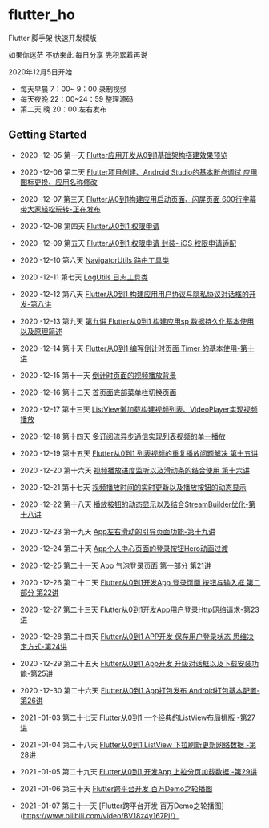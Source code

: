 # flutter_ho

Flutter 脚手架 快速开发模版

 如果你迷茫 不妨来此 每日分享 先积累着再说

2020年12月5日开始

*  每天早晨 7：00~ 9：00 录制视频
*  每天夜晚 22：00~24：59 整理源码
*  第二天 晚 20：00 左右发布   

## Getting Started

*  2020 -12-05  第一天 [Flutter应用开发从0到1基础架构搭建效果预览](https://www.bilibili.com/video/BV1rZ4y1G7cK/)
*  2020 -12-06  第二天 [Flutter项目创建、Android Studio的基本断点调试 应用图标更换、应用名称修改](https://www.bilibili.com/video/BV1pt4y1Y7F8/)
*  2020 -12-07  第三天 [Flutter从0到1构建应用启动页面、闪屏页面 600行字幕 带大家轻松玩转-正在发布](https://www.bilibili.com/video/BV1VA41147WG/)
*  2020 -12-08  第四天 [Flutter从0到1 权限申请 ](https://www.bilibili.com/video/BV1jK4y1L795/)
*  2020 -12-09  第五天 [Flutter从0到1 权限申请 封装- iOS 权限申请适配](https://www.bilibili.com/video/BV1654y147Fr/)
*  2020 -12-10  第六天 [NavigatorUtils 路由工具类](https://www.bilibili.com/video/BV1VA41147WG/)
*  2020 -12-11  第七天 [ LogUtils 日志工具类](https://www.bilibili.com/video/BV1VA41147WG/)

*  2020 -12-12  第八天 [Flutter从0到1 构建应用用户协议与隐私协议对话框的开发-第八讲](https://www.bilibili.com/video/BV1Bi4y1571R/)
*  2020 -12-13  第九天 [第九讲 Flutter从0到1 构建应用sp 数据持久化基本使用以及原理简述](https://www.bilibili.com/video/BV1Wt4y1k7py/)
*  2020 -12-14  第十天 [ Flutter从0到1 编写倒计时页面 Timer 的基本使用-第十讲 ](https://www.bilibili.com/video/BV1pz4y1r7CS/)
*  2020 -12-15  第十一天 [ 倒计时页面的视频播放背景 ](https://www.bilibili.com/video/BV1D64y1f7re/)
*  2020 -12-16  第十二天 [ 首页面底部菜单栏切换页面](https://www.bilibili.com/video/BV1fh411Z7bX/)
*  2020 -12-17  第十三天 [ ListView懒加载构建视频列表、VideoPlayer实现视频播放](https://www.bilibili.com/video/BV16T4y1M7wh/)
*  2020 -12-18  第十四天 [ 多订阅流异步通信实现列表视频的单一播放](https://www.bilibili.com/video/BV16T4y1M7wh/)

*  2020 -12-19  第十五天 [Flutter从0到1 列表视频的重复播放问题解决 第十五讲](https://www.bilibili.com/video/BV1wz4y1r7QL/)
*  2020 -12-20  第十六天 [ 视频播放进度监听以及滑动条的结合使用 第十六讲](https://www.bilibili.com/video/BV1va4y1H7Po/)
*  2020 -12-21  第十七天 [视频播放时间的实时更新以及播放按钮的动态显示](https://www.bilibili.com/video/BV1ea4y1H7zP/)
*  2020 -12-22  第十八天 [播放按钮的动态显示以及结合StreamBuilder优化-第十八讲](https://www.bilibili.com/video/BV1op4y1z7TC/)
*  2020 -12-23 第十九天 [App左右滑动的引导页面功能-第十九讲](https://www.bilibili.com/video/BV1aK4y1V7Sw/)


*  2020 -12-24  第二十天 [App个人中心页面的登录按钮Hero动画过渡](https://www.bilibili.com/video/BV1ez4y1r7da/)
*  2020 -12-25  第二十一天 [App 气泡登录页面 第一部分 第21讲](https://www.bilibili.com/video/BV1iA411p7jy/)
*  2020 -12-26  第二十二天 [Flutter从0到1开发App 登录页面 按钮与输入框 第二部分 第22讲](https://www.bilibili.com/video/BV1k5411H7Nt/)
*  2020 -12-27  第二十三天 [Flutter从0到1开发App用户登录Http网络请求-第23讲](https://www.bilibili.com/video/BV1kK4y1V72F/)

*  2020 -12-28  第二十四天 [Flutter从0到1 APP开发 保存用户登录状态 思维决定方式-第24讲](https://www.bilibili.com/video/BV1zt4y167oo/)
*  2020 -12-29  第二十五天 [Flutter从0到1 App开发 升级对话框以及下载安装功能-第25讲](https://www.bilibili.com/video/BV1ba4y1p7xL/)
*  2020 -12-30  第二十六天 [Flutter从0到1 App打包发布 Android打包基本配置-第26讲](https://www.bilibili.com/video/BV1PK4y157B3/)


*  2021 -01-03  第二十七天 [Flutter从0到1 一个经典的ListView布局排版 -第27讲](https://www.bilibili.com/video/BV1vp4y1B7X1/)
*  2021 -01-04  第二十八天 [Flutter从0到1 ListView 下拉刷新更新网络数据 -第28讲](https://www.bilibili.com/video/BV1G54y147v6)
*  2021 -01-05  第二十九天 [Flutter从0到1 开发App 上拉分页加载数据 -第29讲](https://www.bilibili.com/video/BV1ry4y127Ae/)

* 2021 -01-06 第三十天 [Flutter跨平台开发 百万Demo之轮播图](https://www.bilibili.com/video/BV1BU4y1x7ej/)
* 2021 -01-07 第三十一天 [Flutter跨平台开发 百万Demo之轮播图](https://www.bilibili.com/video/BV18z4y167Pj/）